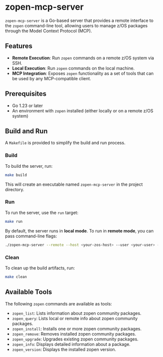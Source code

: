 # zopen-mcp-server

`zopen-mcp-server` is a Go-based server that provides a remote interface to the `zopen` command-line tool, allowing users to manage z/OS packages through the Model Context Protocol (MCP).

## Features

- **Remote Execution**: Run `zopen` commands on a remote z/OS system via SSH.
- **Local Execution**: Run `zopen` commands on the local machine.
- **MCP Integration**: Exposes `zopen` functionality as a set of tools that can be used by any MCP-compatible client.

## Prerequisites

- Go 1.23 or later
- An environment with `zopen` installed (either locally or on a remote z/OS system)

## Build and Run

A `Makefile` is provided to simplify the build and run process.

### Build

To build the server, run:

```sh
make build
```

This will create an executable named `zopen-mcp-server` in the project directory.

### Run

To run the server, use the `run` target:

```sh
make run
```

By default, the server runs in **local mode**. To run in **remote mode**, you can pass command-line flags:

```sh
./zopen-mcp-server --remote --host <your-zos-host> --user <your-user> --key <path-to-ssh-key>
```

### Clean

To clean up the build artifacts, run:

```sh
make clean
```

## Available Tools

The following `zopen` commands are available as tools:

- `zopen_list`: Lists information about zopen community packages.
- `zopen_query`: Lists local or remote info about zopen community packages.
- `zopen_install`: Installs one or more zopen community packages.
- `zopen_remove`: Removes installed zopen community packages.
- `zopen_upgrade`: Upgrades existing zopen community packages.
- `zopen_info`: Displays detailed information about a package.
- `zopen_version`: Displays the installed zopen version.
